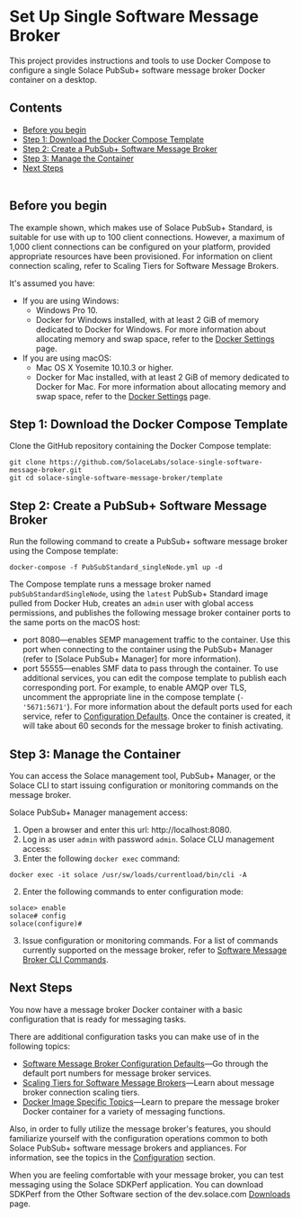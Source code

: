 Set Up Single Software Message Broker
=====
This project provides instructions and tools to use Docker Compose to configure a single Solace PubSub+ software message broker Docker container on a desktop. 
## Contents
* [Before you begin](#before-you-begin)
* [Step 1: Download the Docker Compose Template](#Step1) 
* [Step 2: Create a PubSub+ Software Message Broker](#Step2) 
* [Step 3: Manage the Container](#Step3) 
* [Next Steps](#next-steps) 
<br><br>
<a name="before-you-begin"></a>
## Before you begin
The example shown, which makes use of Solace PubSub+ Standard, is suitable for use with up to 100 client connections. However, a maximum of 1,000 client connections can be configured on your platform, provided appropriate resources have been provisioned. For information on client connection scaling, refer to Scaling Tiers for Software Message Brokers.

It's assumed you have:

* If you are using Windows:
  * Windows Pro 10.
  * Docker for Windows installed, with at least 2 GiB of memory dedicated to Docker for Windows. For more information about allocating memory and swap space, refer to the [Docker Settings](https://docs.docker.com/docker-for-windows/#advanced) page.
* If you are using macOS:
  * Mac OS X Yosemite 10.10.3 or higher.
  * Docker for Mac installed, with at least 2 GiB of memory dedicated to Docker for Mac. For more information about allocating memory and swap space, refer to the [Docker Settings](https://docs.docker.com/docker-for-mac/#advanced) page.

 
<a name="Step1"></a>
## Step 1: Download the Docker Compose Template
Clone the GitHub repository containing the Docker Compose template:
```
git clone https://github.com/SolaceLabs/solace-single-software-message-broker.git
git cd solace-single-software-message-broker/template
```

<a name="Step2"></a>
## Step 2: Create a PubSub+ Software Message Broker
Run the following command to create a PubSub+ software message broker using the Compose template:
```
docker-compose -f PubSubStandard_singleNode.yml up -d
```
The Compose template runs a message broker named `pubSubStandardSingleNode`, using the `latest` PubSub+ Standard image pulled from Docker Hub, creates an `admin` user with global access permissions, and publishes the following message broker container ports to the same ports on the macOS host:
* port 8080—enables SEMP management traffic to the container. Use this port when connecting to the container using the  PubSub+ Manager (refer to [Solace PubSub+ Manager] for more information).
* port 55555—enables SMF data to pass through the container. 
To use additional services, you can edit the compose template to publish each corresponding port. For example, to  enable AMQP over TLS, uncomment the appropriate line in the compose template (`- '5671:5671'`). For more information about the default ports used for each service, refer to [Configuration Defaults]().
Once the container is created, it will take about 60 seconds for the message broker to finish activating. 


<a name="Step3"></a>
## Step 3: Manage the Container

You can access the Solace management tool, PubSub+ Manager, or the Solace CLI to start issuing configuration or monitoring commands on the message broker.

Solace PubSub+ Manager management access:
1. Open a browser and enter this url: http://localhost:8080.
2. Log in as user `admin` with password `admin`.
Solace CLU management access:
1. Enter the following `docker exec` command:
```
docker exec -it solace /usr/sw/loads/currentload/bin/cli -A
```
2. Enter the following commands to enter configuration mode:
```
solace> enable
solace# config
solace(configure)#
```
3. Issue configuration or monitoring commands. For a list of commands currently supported on the message broker, refer to [Software Message Broker CLI Commands](https://docs.solace.com/Solace-CLI/CLI-Reference/VMR_CLI_Commands.html).

<a name="next-steps"></a>
## Next Steps
You now have a message broker Docker container with a basic configuration that is ready for messaging tasks.

There are additional configuration tasks you can make use of in the following topics:
* [Software Message Broker Configuration Defaults](https://docs.solace.com/Configuring-and-Managing/SW-Broker-Specific-Config/SW-Broker-Configuration-Defaults.htm)—Go through the default port numbers for message broker services.
* [Scaling Tiers for Software Message Brokers](https://docs.solace.com/Configuring-and-Managing/SW-Broker-Specific-Config/Configuring-Conn-Scale-Tiers.htm)—Learn about message broker connection scaling tiers.
* [Docker Image Specific Topics](https://docs.solace.com/Configuring-and-Managing/SW-Broker-Specific-Config/Docker-Tasks/Container-Configuration-Tasks.htm)—Learn to prepare the message broker Docker container for a variety of messaging functions.

Also, in order to fully utilize the message broker's features, you should familiarize yourself with the configuration operations common to both Solace PubSub+ software message brokers and appliances. For information, see the topics in the [Configuration](https://docs.solace.com/Configuration.htm) section.

When you are feeling comfortable with your message broker, you can test messaging using the Solace SDKPerf application. You can download SDKPerf from the Other Software section of the dev.solace.com [Downloads](https://dev.solace.com/downloads/) page.
